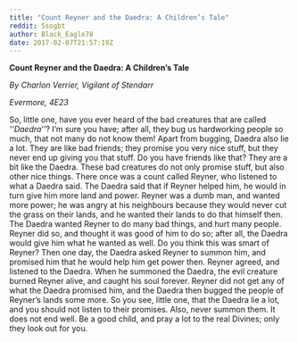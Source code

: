 ```yaml
---
title: "Count Reyner and the Daedra: A Children’s Tale"
reddit: 5sogbt
author: Black_Eagle78
date: 2017-02-07T21:57:19Z
---
```


**Count Reyner and the Daedra: A Children’s Tale**

*By Charlon Verrier, Vigilant of Stendarr*

*Evermore, 4E23*

So, little one, have you ever heard of the bad creatures that are called *''Daedra’’*? I’m sure you have; after all, they bug us hardworking people so much, that not many do not know them! Apart from bugging, Daedra also lie a lot. They are like bad friends; they promise you very nice stuff, but they never end up giving you that stuff. Do you have friends like that? They are a bit like the Daedra. These bad creatures do not only promise stuff, but also other nice things. There once was a count called Reyner, who listened to what a Daedra said. The Daedra said that if Reyner helped him, he would in turn give him more land and power. Reyner was a dumb man, and wanted more power; he was angry at his neighbours because they would never cut the grass on their lands, and he wanted their lands to do that himself then. The Daedra wanted Reyner to do many bad things, and hurt many people. Reyner did so, and thought it was good of him to do so; after all, the Daedra would give him what he wanted as well. Do you think this was smart of Reyner? Then one day, the Daedra asked Reyner to summon him, and promised him that he would help him get power then. Reyner agreed, and listened to the Daedra. When he summoned the Daedra, the evil creature burned Reyner alive, and caught his soul forever. Reyner did not get any of what the Daedra promised him, and the Daedra then bugged the people of Reyner’s lands some more. So you see, little one, that the Daedra lie a lot, and you should not listen to their promises. Also, never summon them. It does not end well. Be a good child, and pray a lot to the real Divines; only they look out for you. 

